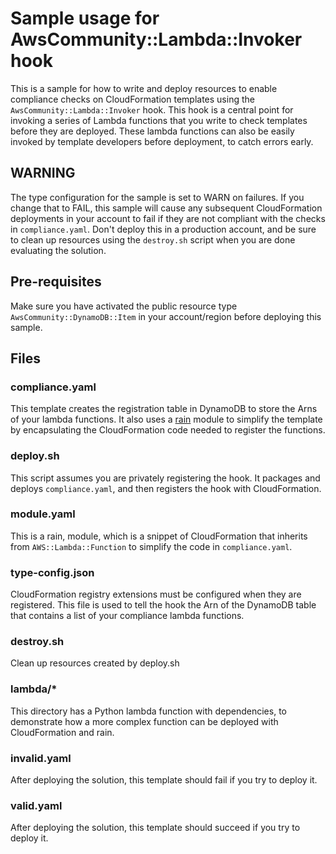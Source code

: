 # Sample usage for AwsCommunity::Lambda::Invoker hook

This is a sample for how to write and deploy resources to enable compliance 
checks on CloudFormation templates using the `AwsCommunity::Lambda::Invoker` hook.
This hook is a central point for invoking a series of Lambda functions that you 
write to check templates before they are deployed. These lambda functions can 
also be easily invoked by template developers before deployment, to catch errors
early.

## WARNING

The type configuration for the sample is set to WARN on failures. If you change 
that to FAIL, this sample will cause any subsequent CloudFormation deployments in 
your account to fail if they are not compliant with the checks in `compliance.yaml`.
Don't deploy this in a production account, and be sure to clean up resources 
using the `destroy.sh` script when you are done evaluating the solution.

## Pre-requisites

Make sure you have activated the public resource type `AwsCommunity::DynamoDB::Item` 
in your account/region before deploying this sample.

## Files

### compliance.yaml

This template creates the registration table in DynamoDB to store the Arns of
your lambda functions. It also uses a
[rain](https://github.com/aws-cloudformation/rain) module to simplify the
template by encapsulating the CloudFormation code needed to register the
functions.

### deploy.sh

This script assumes you are privately registering the hook. It packages and deploys 
`compliance.yaml`, and then registers the hook with CloudFormation.

### module.yaml

This is a rain, module, which is a snippet of CloudFormation that inherits from 
`AWS::Lambda::Function` to simplify the code in `compliance.yaml`.

### type-config.json

CloudFormation registry extensions must be configured when they are registered. This 
file is used to tell the hook the Arn of the DynamoDB table that contains a list of
your compliance lambda functions.

### destroy.sh

Clean up resources created by deploy.sh

### lambda/*

This directory has a Python lambda function with dependencies, to demonstrate how 
a more complex function can be deployed with CloudFormation and rain.

### invalid.yaml

After deploying the solution, this template should fail if you try to deploy it.

### valid.yaml

After deploying the solution, this template should succeed if you try to deploy it.



